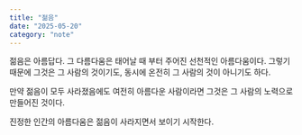 ```yaml
---
title: "젊음"
date: "2025-05-20"
category: "note"
---
```


젊음은 아름답다. 그 다름다움은 태어날 때 부터 주어진 선천적인 아름다움이다.
그렇기 때문에 그것은 그 사람의 것이기도, 동시에 온전히 그 사람의 것이 아니기도 하다.

만약 젊음이 모두 사라졌음에도 여전히 아름다운 사람이라면
그것은 그 사람의 노력으로 만들어진 것이다.

진정한 인간의 아름다움은 젊음이 사라지면서 보이기 시작한다.